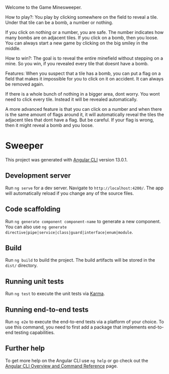 Welcome to the Game Minesweeper.


How to play?:
You play by clicking somewhere on the field to reveal a tile.
Under that tile can be a bomb, a number or nothing.

If you click on nothing or a number, you are safe.
The number indicates how many bombs are on adjacent tiles.
If you click on a bomb, then you loose.
You can always start a new game by clicking on the big smiley in the middle.


How to win?:
The goal is to reveal the entire minefield without stepping on a mine.
So you win, if you revealed every tile that doesnt have a bomb.


Features: 
When you suspect that a tile has a bomb, you can put a flag on a field that makes it impossible for you to click on it on accident.
It can always be removed again.

If there is a whole bunch of nothing in a bigger area, dont worry. You wont need to click every tile. Instead it will be revealed automatically.

A more advanced feature is that you can click on a number and when there is the same amount of flags around it, it will automatically reveal the tiles the adjacent tiles that dont have a flag.
But be careful. If your flag is wrong, then it might reveal a bomb and you loose.


# Sweeper

This project was generated with [Angular CLI](https://github.com/angular/angular-cli) version 13.0.1.

## Development server

Run `ng serve` for a dev server. Navigate to `http://localhost:4200/`. The app will automatically reload if you change any of the source files.

## Code scaffolding

Run `ng generate component component-name` to generate a new component. You can also use `ng generate directive|pipe|service|class|guard|interface|enum|module`.

## Build

Run `ng build` to build the project. The build artifacts will be stored in the `dist/` directory.

## Running unit tests

Run `ng test` to execute the unit tests via [Karma](https://karma-runner.github.io).

## Running end-to-end tests

Run `ng e2e` to execute the end-to-end tests via a platform of your choice. To use this command, you need to first add a package that implements end-to-end testing capabilities.

## Further help

To get more help on the Angular CLI use `ng help` or go check out the [Angular CLI Overview and Command Reference](https://angular.io/cli) page.
